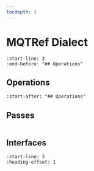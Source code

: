 ```yaml
---
tocdepth: 3
---
```


# MQTRef Dialect

```{include} Dialects/MLIRMQTRefDialect.md
:start-line: 3
:end-before: "## Operations"
```

## Operations

```{include} Dialects/MLIRMQTRefDialect.md
:start-after: "## Operations"
```

## Passes

```{include} Passes/MLIRMQTRefPasses.md

```

## Interfaces

```{include} Dialects/MLIRMQTRefInterfaces.md
:start-line: 3
:heading-offset: 1
```
